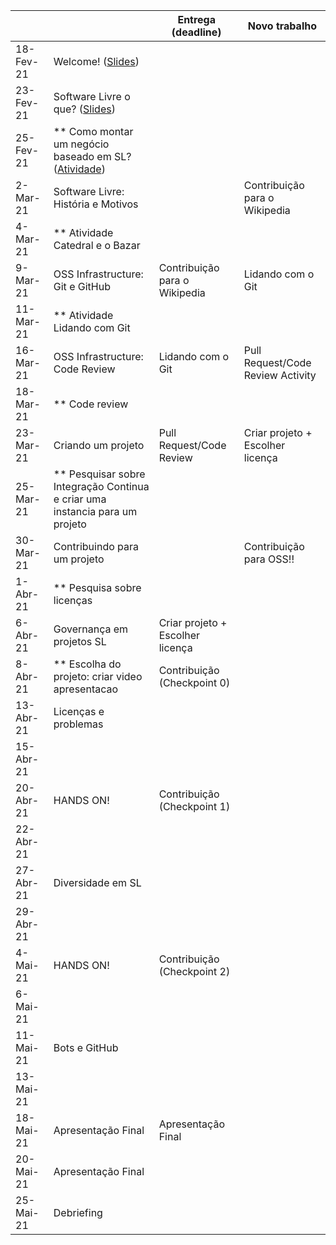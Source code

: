 
|           |                                                                                |     Entrega (deadline)               |     Novo trabalho                     |
|-----------|--------------------------------------------------------------------------------|--------------------------------------|---------------------------------------|
| 18-Fev-21 |     Welcome! ([Slides](notes/Lecture_01.pdf))                                                                   |                                      |                                      |
| 23-Fev-21 |     Software Livre o que? ([Slides](notes/Lecture_01.pdf))                                      |                                      |                                       | 
| 25-Fev-21 | ** Como montar um negócio baseado em SL? ([Atividade](assignments/howToMakeMoney.md))                                        |                                      |                                       |
| 2-Mar-21  |     Software Livre: História e Motivos                                           |                                      | Contribuição para o Wikipedia         |
| 4-Mar-21  | ** Atividade Catedral e o Bazar                                                |                                      |                                       |
| 9-Mar-21  |     OSS Infrastructure: Git e GitHub                                         | Contribuição para o Wikipedia        | Lidando com o Git                     |
| 11-Mar-21 | ** Atividade Lidando com Git                                                   |                                      |                                       |
| 16-Mar-21 |     OSS Infrastructure: Code Review                                            |Lidando com o Git                     |     Pull Request/Code Review Activity |
| 18-Mar-21 | ** Code review                                                                 |                                      |                                       |
| 23-Mar-21 |     Criando um projeto                                                  |     Pull Request/Code Review         | Criar projeto + Escolher licença      |
| 25-Mar-21 | ** Pesquisar sobre   Integração Continua e criar uma instancia para um projeto |                                      |                                       |
| 30-Mar-21 | Contribuindo para um projeto                                                   |                                      |     Contribuição para OSS!!           |
| 1-Abr-21  | ** Pesquisa sobre licenças                                                     |                                      |                                       |
| 6-Abr-21  | Governança em projetos SL                                    |     Criar projeto + Escolher licença |                                       |
| 8-Abr-21  | ** Escolha do projeto: criar video apresentacao                                | Contribuição (Checkpoint 0)          |                                       |
| 13-Abr-21 | Licenças e problemas                                                           |                                      |                                       |
| 15-Abr-21 |                                                                                |                                      |                                       |
| 20-Abr-21 |   HANDS ON!                                                                    | Contribuição (Checkpoint 1)          |                                       |
| 22-Abr-21 |                                                                                |                                      |                                       |
| 27-Abr-21 | Diversidade em SL                                                              |                                      |                                       |
| 29-Abr-21 |                                                                                |                                      |                                       |
| 4-Mai-21  |     HANDS ON!                                                                                         | Contribuição (Checkpoint 2)          |                                       |
| 6-Mai-21  |                                                                                |                                      |                                       |
| 11-Mai-21 |     Bots e GitHub                                                            |                                      |                                       |
| 13-Mai-21 |                                                                                |                                      |                                       |
| 18-Mai-21 |     Apresentação Final                                                         |     Apresentação Final               |                                       |
| 20-Mai-21 |     Apresentação Final                                                         |                                      |                                       |
| 25-Mai-21 |     Debriefing                                                                 |                                      |                                       |
